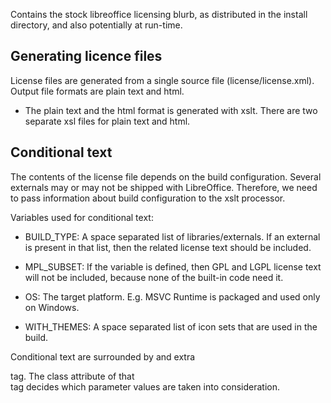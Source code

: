Contains the stock libreoffice licensing blurb, as distributed in the install
directory, and also potentially at run-time.

Generating licence files
------------------------

License files are generated from a single source file (license/license.xml).
Output file formats are plain text and html.

- The plain text and the html format is generated with xslt. There are two
  separate xsl files for plain text and html.

Conditional text
----------------

The contents of the license file depends on the build configuration. Several
externals may or may not be shipped with LibreOffice. Therefore, we need to pass
information about build configuration to the xslt processor.

Variables used for conditional text:

- BUILD_TYPE: A space separated list of libraries/externals. If an external is
  present in that list, then the related license text should be included.

- MPL_SUBSET: If the variable is defined, then GPL and LGPL license text will not
  be included, because none of the built-in code need it.

- OS: The target platform. E.g. MSVC Runtime is packaged and used only on Windows.

- WITH_THEMES: A space separated list of icon sets that are used in the build.

Conditional text are surrounded by and extra <div> tag. The class attribute of
that <div> tag decides which parameter values are taken into consideration.
